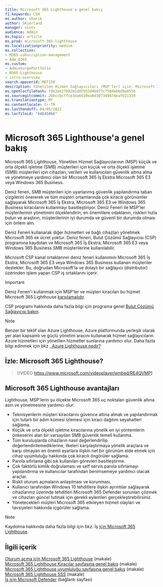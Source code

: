 ```yaml
---
title: Microsoft 365 Lighthouse'a genel bakış
f1.keywords: CSH
ms.author: sharik
author: SKjerland
manager: scotv
audience: Admin
ms.topic: article
ms.prod: microsoft-365-lighthouse
ms.localizationpriority: medium
ms.collection:
- M365-subscription-management
- Adm_O365
ms.custom:
- AdminSurgePortfolio
- M365-Lighthouse
- intro-overview
search.appverid: MET150
description: Yönetilen Hizmet Sağlayıcıları (MSP'ler) için, Microsoft 365 Lighthouse bir konumda müşteri kiracılarını güvenlik altına alımanıza ve yönetmenize nasıl yardımcı olduğunu öğrenin.
ms.openlocfilehash: fde2ee27692b1d8fb53d46077cf58deb6d9a0550
ms.sourcegitcommit: 2bbccbcffce3ea6d10ea6d307349874eafb21339
ms.translationtype: MT
ms.contentlocale: tr-TR
ms.lasthandoff: 04/05/2022
ms.locfileid: "64645066"
---
```

# <a name="overview-of-microsoft-365-lighthouse"></a>Microsoft 365 Lighthouse'a genel bakış

Microsoft 365 Lighthouse, Yönetilen Hizmet Sağlayıcılarının (MSP) küçük ve orta ölçekli işletme (SMB) müşterileri için küçük ve orta ölçekli işletme (SMB) müşterileri için cihazları, verileri ve kullanıcıları güvenlik altına alma ve yönetmeye yardımcı olan bir Microsoft 365 İş Ekstra Microsoft 365 E3 veya Windows 365 Business. 

Deniz feneri, SMB müşterileri için uyarlanmış güvenlik yapılandırma taban çizgilerini önererek ve tüm müşteri ortamlarında çok kiracılı görünümler sağlayarak Microsoft 365 İş Ekstra, Microsoft 365 E3 ve Windows 365 Business kiracılarını kullanmayı basitleştiriyor. Deniz Feneri ile MSP'ler müşterilerinin yönetimini ölçeklendirin, en önemlilere odaklanın, riskleri hızla bulun ve araştırın, müşterilerinin iyi durumda ve güvenli bir durumda olması için önlem alın.

Deniz Feneri kullanarak diğer hizmetleri ve bağlı cihazları yönetmek Microsoft 365 ek ücret yoktur. Deniz feneri, Bulut Çözümü Sağlayıcısı (CSP) programına kaydolan ve Microsoft 365 İş Ekstra, Microsoft 365 E3 veya Windows 365 Business SMB müşterilerine kullanılabilir.

Microsoft CSP kanal ortaklarının deniz feneri kullanımını Microsoft 365 İş Ekstra, Microsoft 365 E3 veya Windows 365 Business kullanan müşteriler destekler. Bu, doğrudan Microsoft'la ve dolaylı bir sağlayıcı (distributor) üzerinden işlem yapan CSP iş ortaklarını içerir. 

> [!IMPORTANT] 
> Deniz Feneri'i kullanmak için MSP'ler ve müşteri kiracıları bu hizmet Microsoft 365 Lighthouse [karşılamalıdır](m365-lighthouse-requirements.md).     

CSP programı hakkında daha fazla bilgi için programa genel [Bulut Çözümü Sağlayıcısı bakın](/partner-center/csp-overview).

> [!NOTE]  
> Benzer bir teklif olan Azure Lighthouse, Azure platformunda yerleşik olarak yer alan kapsamlı ve güçlü yönetim aracını kullanarak hizmet sağlayıcıların Azure hizmetleri için yönetilen hizmetler sunlarına yardımcı olur. Daha fazla bilgi edinmek için bkz [. Azure Lighthouse nedir?](/azure/lighthouse/overview)   

## <a name="watch-what-is-microsoft-365-lighthouse"></a>İzle: Microsoft 365 Lighthouse?

> [!VIDEO https://www.microsoft.com/videoplayer/embed/RE4QVMP]

## <a name="microsoft-365-lighthouse-benefits"></a>Microsoft 365 Lighthouse avantajları

Lighthouse, MSP'lerin şu ölçekte Microsoft 365 uç noktaları güvenlik altına asın ve yönetmesine yardımcı olur:

- Teknisyenlerin müşteri kiracılarını güvence altına almak ve yapılandırmak için tutarlı bir adım kümesi izlemesi için kiracı dağıtım seyahatleri sağlama. 
- Küçük ve orta ölçekli işletme kiracılarına yönelik en iyi yöntemlerin önkeserini alan bir varsayılan SMB güvenlik temeli kullanma. 
- Tüm kuruluşlarda cihazların nasıl değerlendirilip değerlendirilemediklerine, ilkeleri karşılaştırmaya yönelik araçlara ve karşı olmayan en önemli ayarlara ilişkin net bir görünüm elde etmek için cihaz uyumluluğu hakkında çok kiracılı öngörüler sağlama. 
- Parola sıfırlama gibi sık kullanılan görevleri basitleştirme.
- Çok faktörlü kimlik doğrulaması ve self servis parola sıfırlamayı yapılandırma ve kullanıcılar tarafından benimsemeye yardımcı olacak araçlar. 
- Riskli oturum açmaların anlaşılması ve korunması.
- Kullanıcı tarafından Windows 10 tehditlere ilişkin ayrıntılar sağlayarak cihazlarınız üzerinde tehditleri Microsoft 365 Defender sorunları çözmek ve cihazları güncel tutmak için gerekli eylemleri gerçekleştirebilirsiniz.
- Yönetecekleri müşteri Microsoft 365 etkileyen hizmet olayları ve tavsiyeleri hakkında içgörüler sağlama.

> [!NOTE] 
> Kaydolma hakkında daha fazla bilgi için bkz. İş [için Microsoft 365 Lighthouse](m365-lighthouse-sign-up.md).

## <a name="related-content"></a>İlgili içerik

[Oturum açma için Microsoft 365 Lighthouse](m365-lighthouse-sign-up.md) (makale)  
[Microsoft 365 Lighthouse Kiracılar sayfasına genel bakış](m365-lighthouse-tenants-page-overview.md) (makale)   
[Microsoft 365 Lighthouse uyumluluğu sayfasına genel bakış](m365-lighthouse-device-compliance-page-overview.md) (makale)   
[Microsoft 365 Lighthouse SSS](m365-lighthouse-faq.yml) (makale)   
[İş için Microsoft Defender](../security/defender-business/index.yml) (bağlantı sayfası)